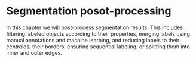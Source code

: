 # Segmentation posot-processing

In this chapter we will post-process segmentation results. This includes filtering labeled objects according to their properties, merging labels using manual annotations and machine learning, and reducing labels to their centroids, their borders, ensuring sequential labeling, or splitting them into inner and outer edges.
